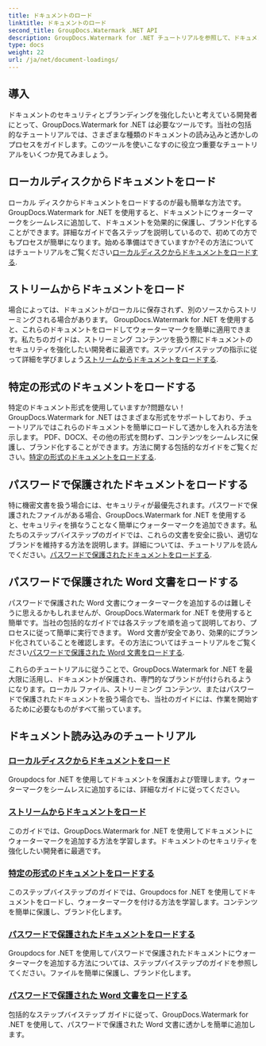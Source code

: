 ```yaml
---
title: ドキュメントのロード
linktitle: ドキュメントのロード
second_title: GroupDocs.Watermark .NET API
description: GroupDocs.Watermark for .NET チュートリアルを参照して、ドキュメントをロードして透かしを入れ、ステップバイステップのガイドでドキュメントのセキュリティとブランド化を確保します。
type: docs
weight: 22
url: /ja/net/document-loadings/
---
```

## 導入
ドキュメントのセキュリティとブランディングを強化したいと考えている開発者にとって、GroupDocs.Watermark for .NET は必要なツールです。当社の包括的なチュートリアルでは、さまざまな種類のドキュメントの読み込みと透かしのプロセスをガイドします。このツールを使いこなすのに役立つ重要なチュートリアルをいくつか見てみましょう。

## ローカルディスクからドキュメントをロード
ローカル ディスクからドキュメントをロードするのが最も簡単な方法です。 GroupDocs.Watermark for .NET を使用すると、ドキュメントにウォーターマークをシームレスに追加して、ドキュメントを効果的に保護し、ブランド化することができます。詳細なガイドで各ステップを説明しているので、初めての方でもプロセスが簡単になります。始める準備はできていますか?その方法についてはチュートリアルをご覧ください[ローカルディスクからドキュメントをロードする](./load-document-from-local-disk/).

## ストリームからドキュメントをロード
場合によっては、ドキュメントがローカルに保存されず、別のソースからストリーミングされる場合があります。 GroupDocs.Watermark for .NET を使用すると、これらのドキュメントをロードしてウォーターマークを簡単に適用できます。私たちのガイドは、ストリーミング コンテンツを扱う際にドキュメントのセキュリティを強化したい開発者に最適です。ステップバイステップの指示に従って詳細を学びましょう[ストリームからドキュメントをロードする](./load-document-from-stream/).

## 特定の形式のドキュメントをロードする
特定のドキュメント形式を使用していますか?問題ない！ GroupDocs.Watermark for .NET はさまざまな形式をサポートしており、チュートリアルではこれらのドキュメントを簡単にロードして透かしを入れる方法を示します。 PDF、DOCX、その他の形式を問わず、コンテンツをシームレスに保護し、ブランド化することができます。方法に関する包括的なガイドをご覧ください。[特定の形式のドキュメントをロードする](./load-specific-format-document/).

## パスワードで保護されたドキュメントをロードする
特に機密文書を扱う場合には、セキュリティが最優先されます。パスワードで保護されたファイルがある場合、GroupDocs.Watermark for .NET を使用すると、セキュリティを損なうことなく簡単にウォーターマークを追加できます。私たちのステップバイステップのガイドでは、これらの文書を安全に扱い、適切なブランドを維持する方法を説明します。詳細については、チュートリアルを読んでください。[パスワードで保護されたドキュメントをロードする](./load-password-protected-document/).

## パスワードで保護された Word 文書をロードする
パスワードで保護された Word 文書にウォーターマークを追加するのは難しそうに思えるかもしれませんが、GroupDocs.Watermark for .NET を使用すると簡単です。当社の包括的なガイドでは各ステップを順を追って説明しており、プロセスに従って簡単に実行できます。 Word 文書が安全であり、効果的にブランド化されていることを確認します。その方法についてはチュートリアルをご覧ください[パスワードで保護された Word 文書をロードする](./load-password-protected-word-document/).

これらのチュートリアルに従うことで、GroupDocs.Watermark for .NET を最大限に活用し、ドキュメントが保護され、専門的なブランドが付けられるようになります。ローカル ファイル、ストリーミング コンテンツ、またはパスワードで保護されたドキュメントを扱う場合でも、当社のガイドには、作業を開始するために必要なものがすべて揃っています。
## ドキュメント読み込みのチュートリアル
### [ローカルディスクからドキュメントをロード](./load-document-from-local-disk/)
Groupdocs for .NET を使用してドキュメントを保護および管理します。ウォーターマークをシームレスに追加するには、詳細なガイドに従ってください。
### [ストリームからドキュメントをロード](./load-document-from-stream/)
このガイドでは、GroupDocs.Watermark for .NET を使用してドキュメントにウォーターマークを追加する方法を学習します。ドキュメントのセキュリティを強化したい開発者に最適です。
### [特定の形式のドキュメントをロードする](./load-specific-format-document/)
このステップバイステップのガイドでは、Groupdocs for .NET を使用してドキュメントをロードし、ウォーターマークを付ける方法を学習します。コンテンツを簡単に保護し、ブランド化します。
### [パスワードで保護されたドキュメントをロードする](./load-password-protected-document/)
Groupdocs for .NET を使用してパスワードで保護されたドキュメントにウォーターマークを追加する方法については、ステップバイステップのガイドを参照してください。ファイルを簡単に保護し、ブランド化します。
### [パスワードで保護された Word 文書をロードする](./load-password-protected-word-document/)
包括的なステップバイステップ ガイドに従って、GroupDocs.Watermark for .NET を使用して、パスワードで保護された Word 文書に透かしを簡単に追加します。